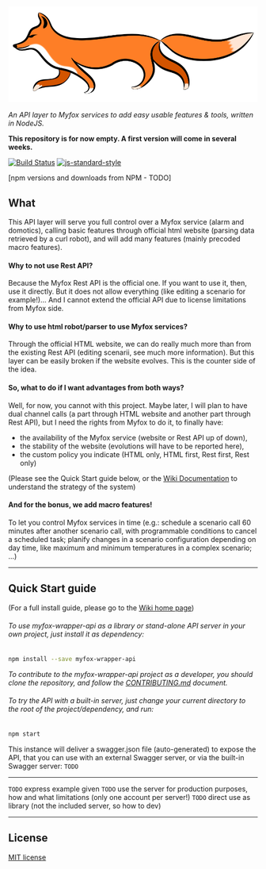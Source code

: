 ![myfox-wrapper-logo](https://raw.githubusercontent.com/gxapplications/myfox-wrapper-api/master/lib/assets/logo.png)

_An API layer to Myfox services to add easy usable features & tools, written in NodeJS._

**This repository is for now empty. A first version will come in several weeks.**


[![Build Status](https://secure.travis-ci.org/gxapplications/myfox-wrapper-api.png)](http://travis-ci.org/gxapplications/myfox-wrapper-api)
[![js-standard-style](https://img.shields.io/badge/code%20style-standard-brightgreen.svg)](http://standardjs.com/)

[npm versions and downloads from NPM - TODO]


## What
This API layer will serve you full control over a Myfox service (alarm and domotics), calling basic features through official html website (parsing data retrieved by a curl robot), and will add many features (mainly precoded macro features).

#### Why to not use Rest API?
Because the Myfox Rest API is the official one. If you want to use it, then, use it directly. But it does not allow everything (like editing a scenario for example!)...
And I cannot extend the official API due to license limitations from Myfox side.

#### Why to use html robot/parser to use Myfox services?
Through the official HTML website, we can do really much more than from the existing Rest API (editing scenarii, see much more information).
But this layer can be easily broken if the website evolves. This is the counter side of the idea.

#### So, what to do if I want advantages from both ways?
Well, for now, you cannot with this project. Maybe later, I will plan to have dual channel calls (a part through HTML website and another part through Rest API),
but I need the rights from Myfox to do it, to finally have:
- the availability of the Myfox service (website or Rest API up of down), 
- the stability of the website (evolutions will have to be reported here),
- the custom policy you indicate (HTML only, HTML first, Rest first, Rest only)

(Please see the Quick Start guide below, or the [Wiki Documentation](https://github.com/gxapplications/myfox-wrapper-api/wiki/Start-from-here!) to understand the strategy of the system)

#### And for the bonus, we add macro features!
To let you control Myfox services in time (e.g.: schedule a scenario call 60 minutes after another scenario call, with programmable conditions to cancel a scheduled task; planify changes in a scenario configuration depending on day time, like maximum and minimum temperatures in a complex scenario; ...)

_________
## Quick Start guide
(For a full install guide, please go to the [Wiki home page](https://github.com/gxapplications/myfox-wrapper-api/wiki/Start-from-here!))

###### To use myfox-wrapper-api as a library or stand-alone API server in your own project, just install it as dependency:
```bash
npm install --save myfox-wrapper-api
```

_To contribute to the myfox-wrapper-api project as a developer, you should clone the repository, and follow the [CONTRIBUTING.md](CONTRIBUTING.md) document._

###### To try the API with a built-in server, just change your current directory to the root of the project/dependency, and run:
```bash
npm start
```

This instance will deliver a swagger.json file (auto-generated) to expose the API, that you can use with an external Swagger server, or via the built-in Swagger server:
``
TODO
``

---

`TODO` express example given
`TODO` use the server for production purposes, how and what limitations (only one account per server!)
`TODO` direct use as library (not the included server, so how to dev)

_________
## License
[MIT license](LICENSE)

[npm-image]: https://img.shields.io/npm/v/express.svg
[npm-url]: https://npmjs.org/package/express
